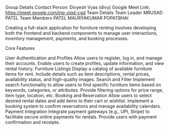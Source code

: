 Group Details
Contact Person: Divyesh Vyas (divy)
Google Meet Link: https://meet.google.com/inp-ziqd-cgd
Team Details
Team Leader
MRUSAD PATEL
Team Members
PATEL MAURYAKUMAR POPATBHAI


Creating a full-stack application for furniture renting involves developing both the frontend and backend components to manage user interactions, inventory management, payments, and booking processes. 

Core Features

User Authentication and Profiles
Allow users to register, log in, and manage their accounts.
Enable users to create profiles, update information, and view rental history.
Furniture Listings
Display a catalog of available furniture items for rent.
Include details such as item descriptions, rental prices, availability status, and high-quality images.
Search and Filter
Implement search functionality to allow users to find specific furniture items based on keywords, categories, or attributes.
Provide filtering options for price range, item type, location, etc.
Booking and Reservation
Allow users to select desired rental dates and add items to their cart or wishlist.
Implement a booking system to confirm reservations and manage availability calendars.
Payment Integration
Integrate payment gateways (e.g., UPI, Stripe) to facilitate secure online payments for rentals.
Provide users with payment confirmation and receipts.
